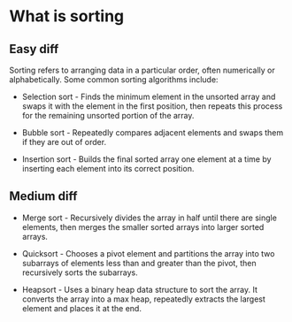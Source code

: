 # What is sorting



## Easy diff

Sorting refers to arranging data in a particular order, often numerically or alphabetically. Some common sorting algorithms include:

- Selection sort - Finds the minimum element in the unsorted array and swaps it with the element in the first position, then repeats this process for the remaining unsorted portion of the array.

- Bubble sort - Repeatedly compares adjacent elements and swaps them if they are out of order.

- Insertion sort - Builds the final sorted array one element at a time by inserting each element into its correct position. 

## Medium diff

- Merge sort - Recursively divides the array in half until there are single elements, then merges the smaller sorted arrays into larger sorted arrays.

- Quicksort - Chooses a pivot element and partitions the array into two subarrays of elements less than and greater than the pivot, then recursively sorts the subarrays.

- Heapsort - Uses a binary heap data structure to sort the array. It converts the array into a max heap, repeatedly extracts the largest element and places it at the end.

